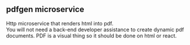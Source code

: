## pdfgen microservice

Http microservice that renders html into pdf.  
You will not need a back-end developer assistance to create dynamic pdf documents.
PDF is a visual thing so it should be done on html or react.
